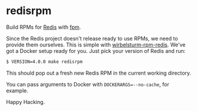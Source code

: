 # redisrpm

Build RPMs for [Redis] with [fpm].

[Redis]: https://redis.io/
[fpm]: http://fpm.readthedocs.io/

Since the Redis project doesn't release ready to use RPMs, we need to provide
them ourselves. This is simple with [wirbelsturm-rpm-redis]. We've got a Docker
setup ready for you. Just pick your version of Redis and run:

[wirbelsturm-rpm-redis]: https://github.com/miguno/wirbelsturm-rpm-redis


```bash
$ VERSION=4.0.0 make redisrpm
```

This should pop out a fresh new Redis RPM in the current working directory.

You can pass arguments to Docker with `DOCKERARGS=--no-cache`, for example.

Happy Hacking.
